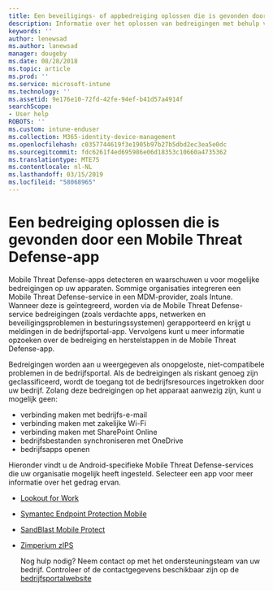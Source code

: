 ```yaml
---
title: Een beveiligings- of appbedreiging oplossen die is gevonden door Mobile Threat Defense-apps voor Android-apparaten
description: Informatie over het oplossen van bedreigingen met behulp van de Mobile Threat Defense-apps voor Android-apparaten.
keywords: ''
author: lenewsad
ms.author: lanewsad
manager: dougeby
ms.date: 08/28/2018
ms.topic: article
ms.prod: ''
ms.service: microsoft-intune
ms.technology: ''
ms.assetid: 9e176e10-72fd-42fe-94ef-b41d57a4914f
searchScope:
- User help
ROBOTS: ''
ms.custom: intune-enduser
ms.collection: M365-identity-device-management
ms.openlocfilehash: c0357744619f3e1905b97b27b5dbd2ec3ea5e0dc
ms.sourcegitcommit: fdc6261f4ed695986e06d18353c10660a4735362
ms.translationtype: MTE75
ms.contentlocale: nl-NL
ms.lasthandoff: 03/15/2019
ms.locfileid: "58068965"
---
```

# <a name="resolve-a-threat-found-by-a-mobile-threat-defense-app"></a>Een bedreiging oplossen die is gevonden door een Mobile Threat Defense-app

Mobile Threat Defense-apps detecteren en waarschuwen u voor mogelijke bedreigingen op uw apparaten. Sommige organisaties integreren een Mobile Threat Defense-service in een MDM-provider, zoals Intune. Wanneer deze is geïntegreerd, worden via de Mobile Threat Defense-service bedreigingen (zoals verdachte apps, netwerken en beveiligingsproblemen in besturingssystemen) gerapporteerd en krijgt u meldingen in de bedrijfsportal-app. Vervolgens kunt u meer informatie opzoeken over de bedreiging en herstelstappen in de Mobile Threat Defense-app.

Bedreigingen worden aan u weergegeven als onopgeloste, niet-compatibele problemen in de bedrijfsportal. Als de bedreigingen als riskant genoeg zijn geclassificeerd, wordt de toegang tot de bedrijfsresources ingetrokken door uw bedrijf. Zolang deze bedreigingen op het apparaat aanwezig zijn, kunt u mogelijk geen:  

* verbinding maken met bedrijfs-e-mail
* verbinding maken met zakelijke Wi-Fi
* verbinding maken met SharePoint Online
* bedrijfsbestanden synchroniseren met OneDrive
* bedrijfsapps openen

Hieronder vindt u de Android-specifieke Mobile Threat Defense-services die uw organisatie mogelijk heeft ingesteld. Selecteer een app voor meer informatie over het gedrag ervan.  

* [Lookout for Work](you-need-to-resolve-a-threat-found-by-lookout-for-work-android.md)
* [Symantec Endpoint Protection Mobile](you-need-to-resolve-a-threat-found-by-skycure-android.md)
* [SandBlast Mobile Protect](you-need-to-resolve-a-threat-found-by-checkpoint-android.md)
* [Zimperium zIPS](you-need-to-resolve-a-threat-found-by-zips-android.md)  

  Nog hulp nodig? Neem contact op met het ondersteuningsteam van uw bedrijf. Controleer of de contactgegevens beschikbaar zijn op de [bedrijfsportalwebsite](https://go.microsoft.com/fwlink/?linkid=2010980)  


